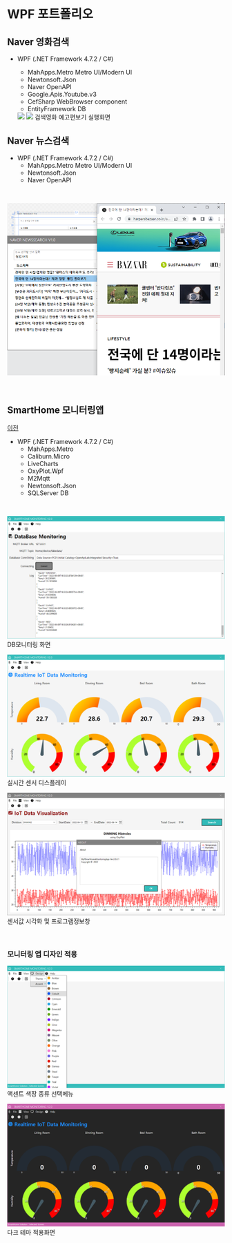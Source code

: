 # WPF 포트폴리오  

## Naver 영화검색
- WPF (.NET Framework 4.7.2 / C#)
  - MahApps.Metro Metro UI/Modern UI
  - Newtonsoft.Json
  - Naver OpenAPI
  - Google.Apis.Youtube.v3
  - CefSharp WebBrowser component
  - EntityFramework DB

  <img src="../../studyWpf/capture/interstellar.png" width="600">

  <img src="../../studyWpf/capture/youtube_trailer.png" width="600">
  검색영화 예고편보기 실행화면


## Naver 뉴스검색
- WPF (.NET Framework 4.7.2 / C#)
  - MahApps.Metro Metro UI/Modern UI
  - Newtonsoft.Json
  - Naver OpenAPI

<br/>

![NaverNewsSearch](https://raw.githubusercontent.com/hugoMGSung/works-need-it-cshap/main/studyWpf/capture/naver_newssearch.png)

<br/>

## SmartHome 모니터링앱
[이전](https://github.com/hugoMGSung/StudyWpf)
- WPF (.NET Framework 4.7.2 / C#)
  - MahApps.Metro
  - Caliburn.Micro
  - LiveCharts
  - OxyPlot.Wpf
  - M2Mqtt
  - Newtonsoft.Json
  - SQLServer DB

<br/>

![SmartHomeMonitoring](https://raw.githubusercontent.com/hugoMGSung/works-need-it-cshap/main/studyWpf/capture/SmartHomeMonitoring.png)
DB모니터링 화면

![RealtimeView](https://raw.githubusercontent.com/hugoMGSung/works-need-it-cshap/main/studyWpf/capture/realtimeView.png)
실시간 센서 디스플레이

![HistoryVew](https://raw.githubusercontent.com/hugoMGSung/works-need-it-cshap/main/studyWpf/capture/historyView.png)
센서값 시각화 및 프로그램정보창

<br/>

### 모니터링 앱 디자인 적용

![Accent종류](https://raw.githubusercontent.com/hugoMGSung/works-need-it-cshap/main/studyWpf/capture/accent_screen.png)
액센트 색장 종류 선택메뉴

![Theme적용](https://raw.githubusercontent.com/hugoMGSung/works-need-it-cshap/main/studyWpf/capture/theme_screen.png)
다크 테마 적용화면

<br/>
